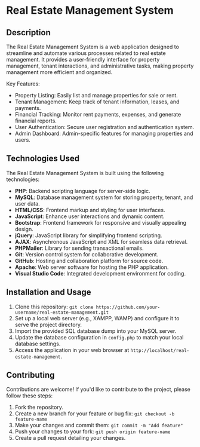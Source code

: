 # Real Estate Management System



## Description

The Real Estate Management System is a web application designed to streamline and automate various processes related to real estate management. It provides a user-friendly interface for property management, tenant interactions, and administrative tasks, making property management more efficient and organized.

Key Features:

- Property Listing: Easily list and manage properties for sale or rent.
- Tenant Management: Keep track of tenant information, leases, and payments.
- Financial Tracking: Monitor rent payments, expenses, and generate financial reports.
- User Authentication: Secure user registration and authentication system.
- Admin Dashboard: Admin-specific features for managing properties and users.

## Technologies Used

The Real Estate Management System is built using the following technologies:

- **PHP**: Backend scripting language for server-side logic.
- **MySQL**: Database management system for storing property, tenant, and user data.
- **HTML/CSS**: Frontend markup and styling for user interfaces.
- **JavaScript**: Enhance user interactions and dynamic content.
- **Bootstrap**: Frontend framework for responsive and visually appealing design.
- **jQuery**: JavaScript library for simplifying frontend scripting.
- **AJAX**: Asynchronous JavaScript and XML for seamless data retrieval.
- **PHPMailer**: Library for sending transactional emails.
- **Git**: Version control system for collaborative development.
- **GitHub**: Hosting and collaboration platform for source code.
- **Apache**: Web server software for hosting the PHP application.
- **Visual Studio Code**: Integrated development environment for coding.

## Installation and Usage

1. Clone this repository: `git clone https://github.com/your-username/real-estate-management.git`
2. Set up a local web server (e.g., XAMPP, WAMP) and configure it to serve the project directory.
3. Import the provided SQL database dump into your MySQL server.
4. Update the database configuration in `config.php` to match your local database settings.
5. Access the application in your web browser at `http://localhost/real-estate-management`.

## Contributing

Contributions are welcome! If you'd like to contribute to the project, please follow these steps:

1. Fork the repository.
2. Create a new branch for your feature or bug fix: `git checkout -b feature-name`
3. Make your changes and commit them: `git commit -m "Add feature"`
4. Push your changes to your fork: `git push origin feature-name`
5. Create a pull request detailing your changes.





